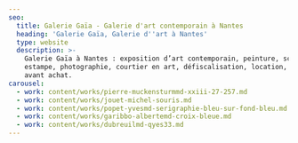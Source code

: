 ```yaml
---
seo:
  title: Galerie Gaïa - Galerie d'art contemporain à Nantes
  heading: 'Galerie Gaïa, Galerie d''art à Nantes'
  type: website
  description: >-
    Galerie Gaïa à Nantes : exposition d’art contemporain, peinture, sculpture,
    estampe, photographie, courtier en art, défiscalisation, location, prêt
    avant achat.
carousel:
  - work: content/works/pierre-muckensturmmd-xxiii-27-257.md
  - work: content/works/jouet-michel-souris.md
  - work: content/works/popet-yvesmd-serigraphie-bleu-sur-fond-bleu.md
  - work: content/works/garibbo-albertemd-croix-bleue.md
  - work: content/works/dubreuilmd-qyes33.md
---
```


